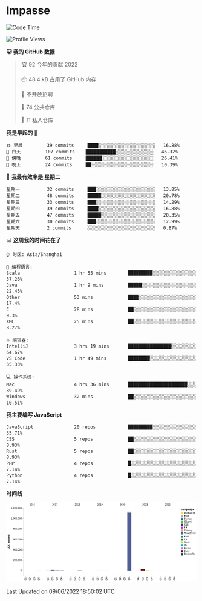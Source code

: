 # Impasse

<!--START_SECTION:waka-->
![Code Time](http://img.shields.io/badge/Code%20Time-0%20secs-blue)

![Profile Views](http://img.shields.io/badge/%E4%B8%AA%E4%BA%BA%E5%B0%81%E9%9D%A2%E8%A7%82%E7%9C%8B%E6%AC%A1%E6%95%B0-0-blue)

**🐱 我的 GitHub 数据** 

> 🏆 92 今年的贡献 2022
 > 
> 📦 48.4 kB 占用了 GitHub 内存 
 > 
> 🚫 不开放招聘
 > 
> 📜 74 公共仓库 
 > 
> 🔑 11 私人仓库  
 > 
**我是早起的 🐤** 

```text
🌞 早晨         39 commits     ████░░░░░░░░░░░░░░░░░░░░░   16.88% 
🌆 白天         107 commits    ███████████░░░░░░░░░░░░░░   46.32% 
🌃 傍晚         61 commits     ██████░░░░░░░░░░░░░░░░░░░   26.41% 
🌙 晚上         24 commits     ██░░░░░░░░░░░░░░░░░░░░░░░   10.39%

```
📅 **我最有效率是 星期二** 

```text
星期一          32 commits     ███░░░░░░░░░░░░░░░░░░░░░░   13.85% 
星期二          48 commits     █████░░░░░░░░░░░░░░░░░░░░   20.78% 
星期三          33 commits     ███░░░░░░░░░░░░░░░░░░░░░░   14.29% 
星期四          39 commits     ████░░░░░░░░░░░░░░░░░░░░░   16.88% 
星期五          47 commits     █████░░░░░░░░░░░░░░░░░░░░   20.35% 
星期六          30 commits     ███░░░░░░░░░░░░░░░░░░░░░░   12.99% 
星期天          2 commits      ░░░░░░░░░░░░░░░░░░░░░░░░░   0.87%

```


📊 **这周我的时间花在了** 

```text
⌚︎ 时区: Asia/Shanghai

💬 编程语言: 
Scala                    1 hr 55 mins        █████████░░░░░░░░░░░░░░░░   37.26% 
Java                     1 hr 9 mins         █████░░░░░░░░░░░░░░░░░░░░   22.45% 
Other                    53 mins             ████░░░░░░░░░░░░░░░░░░░░░   17.4% 
C                        28 mins             ██░░░░░░░░░░░░░░░░░░░░░░░   9.3% 
XML                      25 mins             ██░░░░░░░░░░░░░░░░░░░░░░░   8.27%

🔥 编辑器: 
IntelliJ                 3 hrs 19 mins       ████████████████░░░░░░░░░   64.67% 
VS Code                  1 hr 49 mins        ████████░░░░░░░░░░░░░░░░░   35.33%

💻 操作系统: 
Mac                      4 hrs 36 mins       ██████████████████████░░░   89.49% 
Windows                  32 mins             ██░░░░░░░░░░░░░░░░░░░░░░░   10.51%

```

**我主要编写 JavaScript** 

```text
JavaScript               20 repos            █████████░░░░░░░░░░░░░░░░   35.71% 
CSS                      5 repos             ██░░░░░░░░░░░░░░░░░░░░░░░   8.93% 
Rust                     5 repos             ██░░░░░░░░░░░░░░░░░░░░░░░   8.93% 
PHP                      4 repos             █░░░░░░░░░░░░░░░░░░░░░░░░   7.14% 
Python                   4 repos             █░░░░░░░░░░░░░░░░░░░░░░░░   7.14%

```


**时间线**

![Chart not found](https://raw.githubusercontent.com/impasse/impasse/master/charts/bar_graph.png) 


 Last Updated on 09/06/2022 18:50:02 UTC
<!--END_SECTION:waka-->

